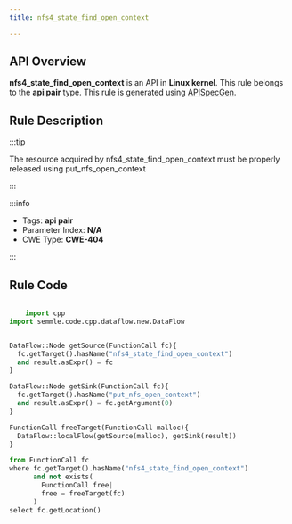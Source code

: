 ```yaml
---
title: nfs4_state_find_open_context

---
```



## API Overview
**nfs4_state_find_open_context** is an API in **Linux kernel**. This rule belongs to the **api pair** type. This rule is generated using [APISpecGen](../../tools/APISpecGen).
## Rule Description

:::tip

The resource acquired by nfs4_state_find_open_context must be properly released using put_nfs_open_context

:::

:::info

- Tags: **api pair**
- Parameter Index: **N/A**
- CWE Type: **CWE-404**

:::

## Rule Code
```python

    import cpp
import semmle.code.cpp.dataflow.new.DataFlow


DataFlow::Node getSource(FunctionCall fc){
  fc.getTarget().hasName("nfs4_state_find_open_context")
  and result.asExpr() = fc
}

DataFlow::Node getSink(FunctionCall fc){
  fc.getTarget().hasName("put_nfs_open_context")
  and result.asExpr() = fc.getArgument(0)
}

FunctionCall freeTarget(FunctionCall malloc){
  DataFlow::localFlow(getSource(malloc), getSink(result))
}

from FunctionCall fc
where fc.getTarget().hasName("nfs4_state_find_open_context")
      and not exists(
        FunctionCall free| 
        free = freeTarget(fc)
      )
select fc.getLocation()

    
```